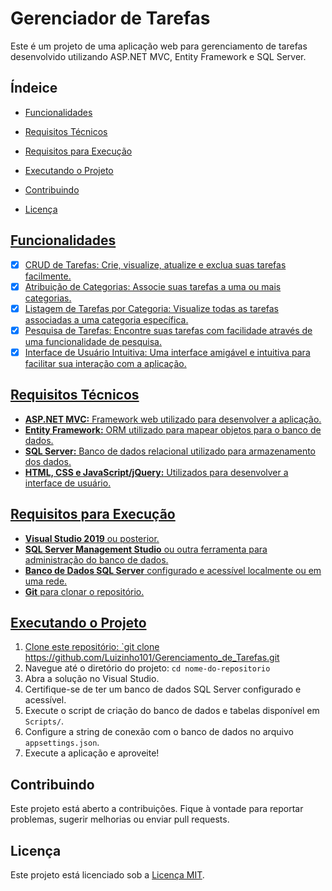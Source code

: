 # Gerenciador de Tarefas

Este é um projeto de uma aplicação web para gerenciamento de tarefas desenvolvido utilizando ASP.NET MVC, Entity Framework e SQL Server.

## Índeice
- <a href="#funcionalidades">Funcionalidades

- <a href="#requisitos-técnicos">Requisitos Técnicos

- <a href="#requisitos-para-execução">Requisitos para Execução

- <a href="#executando-o-projeto">Executando o Projeto

- <a href="#contribuindo">Contribuindo

- <a href="#licença">Licença

## Funcionalidades

- [x] CRUD de Tarefas: Crie, visualize, atualize e exclua suas tarefas facilmente.
- [x]  Atribuição de Categorias: Associe suas tarefas a uma ou mais categorias.
- [x] Listagem de Tarefas por Categoria: Visualize todas as tarefas associadas a uma categoria específica.
- [x] Pesquisa de Tarefas: Encontre suas tarefas com facilidade através de uma funcionalidade de pesquisa.
- [x] Interface de Usuário Intuitiva: Uma interface amigável e intuitiva para facilitar sua interação com a aplicação.

## Requisitos Técnicos

- **ASP.NET MVC:** Framework web utilizado para desenvolver a aplicação.
- **Entity Framework:** ORM utilizado para mapear objetos para o banco de dados.
- **SQL Server:** Banco de dados relacional utilizado para armazenamento dos dados.
- **HTML, CSS e JavaScript/jQuery:** Utilizados para desenvolver a interface de usuário.

## Requisitos para Execução

- **Visual Studio 2019** ou posterior.
- **SQL Server Management Studio** ou outra ferramenta para administração do banco de dados.
- **Banco de Dados SQL Server** configurado e acessível localmente ou em uma rede.
- **Git** para clonar o repositório.

## Executando o Projeto

1. Clone este repositório: `git clone https://github.com/Luizinho101/Gerenciamento_de_Tarefas.git
2. Navegue até o diretório do projeto: `cd nome-do-repositorio`
3. Abra a solução no Visual Studio.
4. Certifique-se de ter um banco de dados SQL Server configurado e acessível.
5. Execute o script de criação do banco de dados e tabelas disponível em `Scripts/`.
6. Configure a string de conexão com o banco de dados no arquivo `appsettings.json`.
7. Execute a aplicação e aproveite!

## Contribuindo

Este projeto está aberto a contribuições. Fique à vontade para reportar problemas, sugerir melhorias ou enviar pull requests.

## Licença

Este projeto está licenciado sob a [Licença MIT](https://opensource.org/licenses/MIT).
